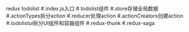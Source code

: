 redux todolist
#.index.js入口
#.todolist组件
#.store存储全局数据
#.actionTypes拆分action
#.reducer处理action
#.actionCreators创建action
#.todolistui拆分UI组件和容器组件
#.redux-thunk
#.redux-saga
